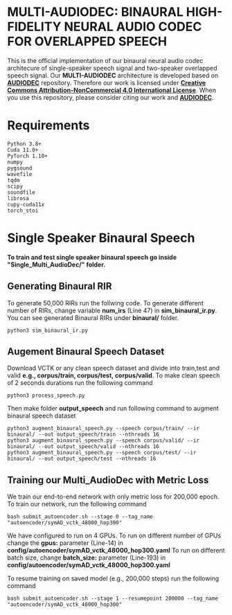 # MULTI-AUDIODEC: BINAURAL HIGH-FIDELITY NEURAL AUDIO CODEC FOR OVERLAPPED SPEECH

This is the official implementation of our binaural neural audio codec architecure of single-speaker speech signal and two-speaker overlapped speech signal. Our **MULTI-AUDIODEC** architecture is developed based on [**AUDIODEC**](https://github.com/facebookresearch/AudioDec) repository. Therefore our work is licensed under [**Creative Commons Attribution-NonCommercial 4.0 International License**](https://creativecommons.org/licenses/by-nc/4.0/). When you use this repository, please consider citing our work and  [**AUDIODEC**](https://github.com/facebookresearch/AudioDec).  

# Requirements

```
Python 3.8+
Cuda 11.0+
PyTorch 1.10+
numpy
pygsound
wavefile
tqdm
scipy
soundfile
librosa
cupy-cuda11x
torch_stoi
```

# Single Speaker Binaural Speech

**To train and test single speaker binaural speech go inside "Single_Multi_AudioDec/" folder.**

## Generating Binaural RIR

To generate 50,000 RIRs run the follwing code. To generate different number of RIRs, change variable **num_irs** (Line 47) in **sim_binaural_ir.py**. You can see generated Binaural RIRs under **binaural/** folder.

```
python3 sim_binaural_ir.py
```

## Augement Binaural Speech Dataset
Download VCTK or any clean speech dataset and divide into train,test and valid **e.g., corpus/train, corpus/test, corpus/valid**. To make clean speech of 2 seconds durations run the following command

```
python3 process_speech.py
```


Then make folder **output_speech** and run following command to augment binaural speech dataset

```
python3 augment_binaural_speech.py --speech corpus/train/ --ir binaural/ --out output_speech/train --nthreads 16
python3 augment_binaural_speech.py --speech corpus/valid/ --ir binaural/ --out output_speech/valid --nthreads 16
python3 augment_binaural_speech.py --speech corpus/test/ --ir binaural/ --out output_speech/test --nthreads 16
```

## Training our Multi_AudioDec with Metric Loss
We train our end-to-end network with only metric loss for 200,000 epoch. To train our network, run the following command 

```
bash submit_autoencoder.sh --stage 0 --tag_name "autoencoder/symAD_vctk_48000_hop300"
```

We have configured to run on 4 GPUs. To run on different number of GPUs change the **gpus:** parameter (Line-14) in **config/autoencoder/symAD_vctk_48000_hop300.yaml**
To run on different batch size, change **batch_size:** parameter (Line-193) in **config/autoencoder/symAD_vctk_48000_hop300.yaml**

To resume training on saved model (e.g., 200,000 steps) run the following command

```
bash submit_autoencoder.sh --stage 1 --resumepoint 200000 --tag_name "autoencoder/symAD_vctk_48000_hop300"
```
